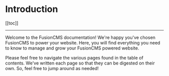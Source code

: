# Introduction

[[toc]]

---

Welcome to the FusionCMS documentation! We're happy you've chosen FusionCMS to power your website. Here, you will find everything you need to know to manage and grow your FusionCMS powered website.

Please feel free to navigate the various pages found in the table of contents. We've written each page so that they can be digested on their own. So, feel free to jump around as needed!
